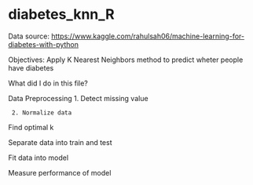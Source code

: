 # diabetes_knn_R
Data source: https://www.kaggle.com/rahulsah06/machine-learning-for-diabetes-with-python

Objectives: Apply K Nearest Neighbors method to predict wheter people have diabetes

What did I do in this file?

  Data Preprocessing
     1. Detect missing value
     
     2. Normalize data
  
  Find optimal k

  Separate data into train and test

  Fit data into model

  Measure performance of model
